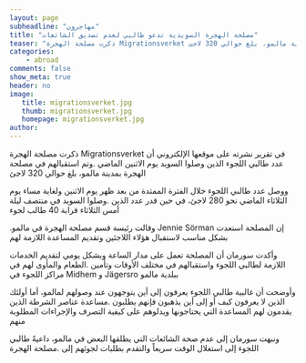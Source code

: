 ```yaml
---
layout: page
subheadline: "مهاجرون"
title: "مصلحة الهجرة السويدية تدعو طالبي لعدم تصديق الشائعات"
teaser: "ذكرت مصلحة الهجرة Migrationsverket في تقرير نشرته على موقعها الإلكتروني أن عدد طالبي اللجوء الذين وصلوا السويد يوم الاثنين الماضي وتم استقبالهم في مصلحة الهجرة بمدينة مالمو، بلغ حوالي 320 لاجئ"
categories:
    - abroad
comments: false
show_meta: true
header: no
image:
   title: migrationsverket.jpg
   thumb: migrationsverket.jpg
   homepage: migrationsverket.jpg
author:
---
```


ذكرت مصلحة الهجرة Migrationsverket في تقرير نشرته على موقعها الإلكتروني أن عدد طالبي اللجوء الذين وصلوا السويد يوم الاثنين الماضي .وتم استقبالهم في مصلحة الهجرة بمدينة مالمو، بلغ حوالي 320 لاجئ

ووصل عدد طالبي اللجوء خلال الفترة الممتدة من بعد ظهر يوم الاثنين ولغاية مساء يوم الثلاثاء الماضي نحو 280 لاجئ، في حين قدر عدد الذين .وصلوا السويد في منتصف ليلة أمس الثلاثاء قرابة 40 طالب لجوء

.وقالت رئيسة قسم مصلحة الهجرة في مالمو Jennie Sörman إن المصلحة استعدت بشكل مناسب لاستقبال هؤلاء اللاجئين وتقديم المساعدة اللازمة لهم

وأكدت سورمان أن المصلحة تعمل على مدار الساعة وبشكل يومي لتقديم الخدمات اللازمة لطالبي اللجوء واستقبالهم في مختلف الأوقات وتأمين .الطعام والمأوى لهم في مراكز اللجوء في Midhem و Jägersro ببلدية مالمو

وأوضحت أن غالبية طالبي اللجوء يعرفون إلى أين يتوجهون عند وصولهم لمالمو، أما أولئك الذين لا يعرفون كيف أو إلى أين يذهبون فإنهم يطلبون .مساعدة عناصر الشرطة الذين يقدمون لهم المساعدة التي يحتاجونها ويدلوهم على كيفية التصرف والإجراءات المطلوبة منهم

ونبهت سورمان إلى عدم صحة الشائعات التي يطلقها البعض في مالمو، داعيةً طالبي اللجوء إلى استغلال الوقت سريعاً والتقدم بطلبات لجوئهم إلى .مصلحة الهجرة
